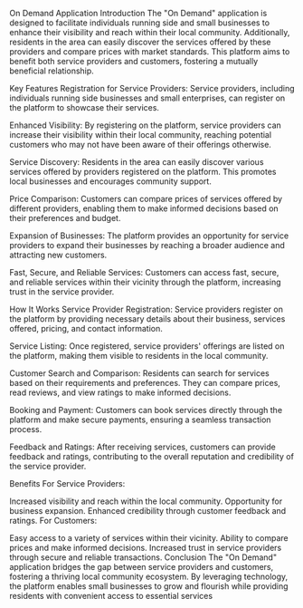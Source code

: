 On Demand Application
Introduction
The "On Demand" application is designed to facilitate individuals running side and small businesses to enhance their visibility and reach within their local community. Additionally, residents in the area can easily discover the services offered by these providers and compare prices with market standards. This platform aims to benefit both service providers and customers, fostering a mutually beneficial relationship.

Key Features
Registration for Service Providers: Service providers, including individuals running side businesses and small enterprises, can register on the platform to showcase their services.

Enhanced Visibility: By registering on the platform, service providers can increase their visibility within their local community, reaching potential customers who may not have been aware of their offerings otherwise.

Service Discovery: Residents in the area can easily discover various services offered by providers registered on the platform. This promotes local businesses and encourages community support.

Price Comparison: Customers can compare prices of services offered by different providers, enabling them to make informed decisions based on their preferences and budget.

Expansion of Businesses: The platform provides an opportunity for service providers to expand their businesses by reaching a broader audience and attracting new customers.

Fast, Secure, and Reliable Services: Customers can access fast, secure, and reliable services within their vicinity through the platform, increasing trust in the service provider.

How It Works
Service Provider Registration: Service providers register on the platform by providing necessary details about their business, services offered, pricing, and contact information.

Service Listing: Once registered, service providers' offerings are listed on the platform, making them visible to residents in the local community.

Customer Search and Comparison: Residents can search for services based on their requirements and preferences. They can compare prices, read reviews, and view ratings to make informed decisions.

Booking and Payment: Customers can book services directly through the platform and make secure payments, ensuring a seamless transaction process.

Feedback and Ratings: After receiving services, customers can provide feedback and ratings, contributing to the overall reputation and credibility of the service provider.

Benefits
For Service Providers:

Increased visibility and reach within the local community.
Opportunity for business expansion.
Enhanced credibility through customer feedback and ratings.
For Customers:

Easy access to a variety of services within their vicinity.
Ability to compare prices and make informed decisions.
Increased trust in service providers through secure and reliable transactions.
Conclusion
The "On Demand" application bridges the gap between service providers and customers, fostering a thriving local community ecosystem. By leveraging technology, the platform enables small businesses to grow and flourish while providing residents with convenient access to essential services
